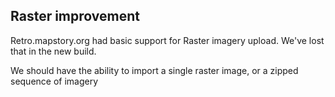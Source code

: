 ## Raster improvement

Retro.mapstory.org had basic support for Raster imagery upload. We've lost that in the new build.

We should have the ability to import a single raster image, or a zipped sequence of imagery
